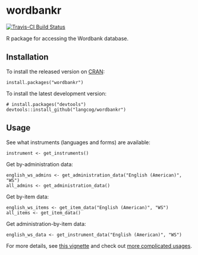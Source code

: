 # wordbankr

[![Travis-CI Build Status](https://travis-ci.org/langcog/wordbankr.svg?branch=master)](https://travis-ci.org/langcog/wordbankr)

R package for accessing the Wordbank database.

Installation
------------

To install the released version on [CRAN](https://cran.r-project.org/package=wordbankr):

```
install.packages("wordbankr")
```

To install the latest development version:

```
# install.packages("devtools")
devtools::install_github("langcog/wordbankr")
```

Usage
-----

See what instruments (languages and forms) are available:
```
instrument <- get_instruments()
```

Get by-administration data:
```
english_ws_admins <- get_administration_data("English (American)", "WS")
all_admins <- get_administration_data()
```

Get by-item data:
```
english_ws_items <- get_item_data("English (American)", "WS")
all_items <- get_item_data()
```

Get administration-by-item data:
```
english_ws_data <- get_instrument_data("English (American)", "WS")
```

For more details, see [this vignette](http://langcog.github.io/wordbankr/) and check out [more complicated usages](http://wordbank.stanford.edu/analyses).
